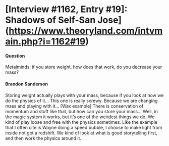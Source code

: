 # [Interview #1162, Entry #19]: Shadows of Self-San Jose](https://www.theoryland.com/intvmain.php?i=1162#19)

#### Question

Metalminds: if you store weight, how does that work, do you decrease your mass?

#### Brandon Sanderson

Storing weight actually plays with your mass, because if you look at how we do the physics of it… This one is really screwy. Because we are changing mass and playing with it… [Wax example] There is conservation of momentum and stuff like that, but how can you store your mass… Well, in the magic system it works, but it’s one of the weirdest things we do. We kind of play loose and free with the physics sometimes. Like the example that I often cite is Wayne doing a speed bubble, I choose to make light from inside not get a redshift. We kind of look at what is good storytelling first, and then work the physics around it.

